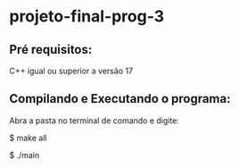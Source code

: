 # projeto-final-prog-3

## Pré requisitos:

C++ igual ou superior a versão 17


## Compilando e Executando o programa:

Abra a pasta no terminal de comando e digite:

$ make all

$ ./main




